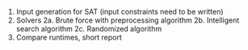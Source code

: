1. Input generation for SAT (input constraints need to be written)
2. Solvers
  2a. Brute force with preprocessing algorithm
  2b. Intelligent search algorithm
  2c. Randomized algorithm
3. Compare runtimes, short report
